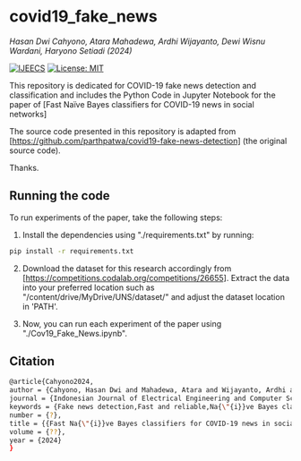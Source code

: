 # covid19_fake_news
*Hasan Dwi Cahyono, Atara Mahadewa, Ardhi Wijayanto, Dewi Wisnu Wardani, Haryono Setiadi (2024)*


[![IJEECS](https://ijeecs.iaescore.com/public/journals/15/journalFavicon_en_US.png)](https://ijeecs.iaescore.com/index.php/IJEECS/article/view/35494)
[![License: MIT](https://img.shields.io/badge/License-MIT-yellow.svg)](https://opensource.org/licenses/MIT)

This repository is dedicated for COVID-19 fake news detection and classification and includes the Python Code in Jupyter Notebook for the paper of [Fast Naïve Bayes classifiers for COVID-19 news in social networks]

The source code presented in this repository is adapted from [https://github.com/parthpatwa/covid19-fake-news-detection] (the original source code).

Thanks.


## Running the code

To run experiments of the paper, take the following steps:

1. Install the dependencies using "./requirements.txt" by running:
```bash
pip install -r requirements.txt
```
2. Download the dataset for this research accordingly from [https://competitions.codalab.org/competitions/26655]. Extract the data into your preferred location such as "/content/drive/MyDrive/UNS/dataset/" and adjust the dataset location in 'PATH'.

3. Now, you can run each experiment of the paper using "./Cov19_Fake_News.ipynb".

## Citation
```bash
@article{Cahyono2024,
author = {Cahyono, Hasan Dwi and Mahadewa, Atara and Wijayanto, Ardhi and Wardani, Dewi Wisnu and Setiadi, Haryono},
journal = {Indonesian Journal of Electrical Engineering and Computer Science},
keywords = {Fake news detection,Fast and reliable,Na{\"{i}}ve Bayes classifiers,Real-time processing,Social media},
number = {?},
title = {{Fast Na{\"{i}}ve Bayes classifiers for COVID-19 news in social networks}},
volume = {??},
year = {2024}
}

```
